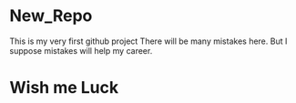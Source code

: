 # New_Repo
This is my very first github project 
There will be many mistakes here.
But I suppose mistakes will help my career.
# Wish me Luck
